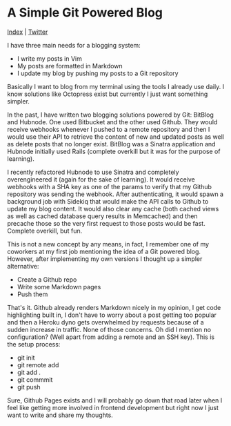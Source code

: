 # A Simple Git Powered Blog

[Index](https://github.com/rziehl/from_the_terminal) | [Twitter](https://twitter.com/robziehl)

I have three main needs for a blogging system:

* I write my posts in Vim
* My posts are formatted in Markdown
* I update my blog by pushing my posts to a Git repository

Basically I want to blog from my terminal using the tools I
already use daily. I know solutions like Octopress exist but
currently I just want something simpler.

In the past, I have written two blogging solutions powered by
Git: BitBlog and Hubnode. One used Bitbucket and the other used
Github. They would receive webhooks whenever I pushed to a
remote repository and then I would use their API to retrieve the
content of new and updated posts as well as delete posts that no
longer exist. BitBlog was a Sinatra application and Hubnode
initially used Rails (complete overkill but it was for the purpose
of learning).

I recently refactored Hubnode to use Sinatra and
completely overengineered it (again for the sake of learning).
It would receive webhooks with a SHA key as one of the params
to verify that my Github repository was sending the webhook.
After authenticating, it would spawn a background job with Sidekiq
that would make the API calls to Github to update my blog content.
It would also clear any cache (both cached views as well as cached
database query results in Memcached) and then precache those so the
very first request to those posts would be fast. Complete overkill,
but fun.

This is not a new concept by any means, in fact, I remember one
of my coworkers at my first job mentioning the idea of a Git
powered blog. However, after implementing my own versions I thought
up a simpler alternative:

* Create a Github repo
* Write some Markdown pages
* Push them

That's it. Github already renders Markdown nicely in my opinion, I
get code highlighting built in, I don't have to worry about a post
getting too popular and then a Heroku dyno gets overwhelmed by requests
because of a sudden increase in traffic. None of those concerns.
Oh did I mention no configuration? (Well apart from adding a remote and
an SSH key). This is the setup process:

* git init
* git remote add
* git add .
* git commmit
* git push

Sure, Github Pages exists and I will probably go down that road later
when I feel like getting more involved in frontend development but right
now I just want to write and share my thoughts.
